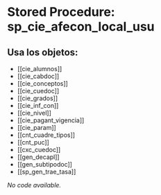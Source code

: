# Stored Procedure: sp_cie_afecon_local_usu

## Usa los objetos:
- [[cie_alumnos]]
- [[cie_cabdoc]]
- [[cie_conceptos]]
- [[cie_cuedoc]]
- [[cie_grados]]
- [[cie_inf_con]]
- [[cie_nivel]]
- [[cie_pagant_vigencia]]
- [[cie_param]]
- [[cnt_cuadre_tipos]]
- [[cnt_puc]]
- [[cxc_cuedoc]]
- [[gen_decapl]]
- [[gen_subtipodoc]]
- [[sp_gen_trae_tasa]]

*No code available.*
